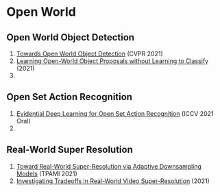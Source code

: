 # Open World
## Open World Object Detection
1. [Towards Open World Object Detection](https://arxiv.org/abs/2103.02603) (CVPR 2021)
2. [Learning Open-World Object Proposals without Learning to Classify](https://arxiv.org/abs/2108.06753) (2021)
3. 


## Open Set Action Recognition
1. [Evidential Deep Learning for Open Set Action Recognition](https://arxiv.org/abs/2107.10161) (ICCV 2021 Oral)
2. 

## Real-World Super Resolution
1. [Toward Real-World Super-Resolution via Adaptive Downsampling Models](https://arxiv.org/abs/2109.03444) (TPAMI 2021)
2. [Investigating Tradeoffs in Real-World Video Super-Resolution](https://arxiv.org/abs/2111.12704) (2021)


